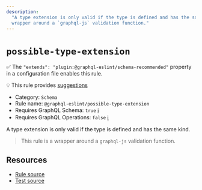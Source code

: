 ```yaml
---
description:
  "A type extension is only valid if the type is defined and has the same kind.\n> This rule is a
  wrapper around a `graphql-js` validation function."
---
```


# `possible-type-extension`

✅ The `"extends": "plugin:@graphql-eslint/schema-recommended"` property in a configuration file
enables this rule.

💡 This rule provides
[suggestions](https://eslint.org/docs/developer-guide/working-with-rules#providing-suggestions)

- Category: `Schema`
- Rule name: `@graphql-eslint/possible-type-extension`
- Requires GraphQL Schema: `true`
  [ℹ️](/docs/getting-started#extended-linting-rules-with-graphql-schema)
- Requires GraphQL Operations: `false`
  [ℹ️](/docs/getting-started#extended-linting-rules-with-siblings-operations)

A type extension is only valid if the type is defined and has the same kind.

> This rule is a wrapper around a `graphql-js` validation function.

## Resources

- [Rule source](https://github.com/graphql/graphql-js/blob/main/src/validation/rules/PossibleTypeExtensionsRule.ts)
- [Test source](https://github.com/graphql/graphql-js/tree/main/src/validation/__tests__/PossibleTypeExtensionsRule-test.ts)
